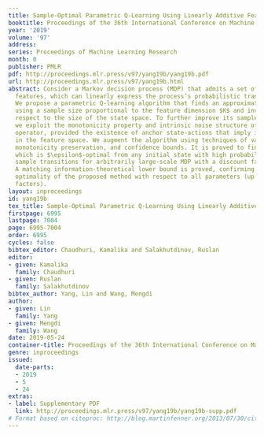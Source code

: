 ```yaml
---
title: Sample-Optimal Parametric Q-Learning Using Linearly Additive Features
booktitle: Proceedings of the 36th International Conference on Machine Learning
year: '2019'
volume: '97'
address: 
series: Proceedings of Machine Learning Research
month: 0
publisher: PMLR
pdf: http://proceedings.mlr.press/v97/yang19b/yang19b.pdf
url: http://proceedings.mlr.press/v97/yang19b.html
abstract: Consider a Markov decision process (MDP) that admits a set of state-action
  features, which can linearly express the process’s probabilistic transition model.
  We propose a parametric Q-learning algorithm that finds an approximate-optimal policy
  using a sample size proportional to the feature dimension $K$ and invariant with
  respect to the size of the state space. To further improve its sample efficiency,
  we exploit the monotonicity property and intrinsic noise structure of the Bellman
  operator, provided the existence of anchor state-actions that imply implicit non-negativity
  in the feature space. We augment the algorithm using techniques of variance reduction,
  monotonicity preservation, and confidence bounds. It is proved to find a policy
  which is $\epsilon$-optimal from any initial state with high probability using $\widetilde{O}(K/\epsilon^2(1-\gamma)^3)$
  sample transitions for arbitrarily large-scale MDP with a discount factor $\gamma\in(0,1)$.
  A matching information-theoretical lower bound is proved, confirming the sample
  optimality of the proposed method with respect to all parameters (up to polylog
  factors).
layout: inproceedings
id: yang19b
tex_title: Sample-Optimal Parametric Q-Learning Using Linearly Additive Features
firstpage: 6995
lastpage: 7004
page: 6995-7004
order: 6995
cycles: false
bibtex_editor: Chaudhuri, Kamalika and Salakhutdinov, Ruslan
editor:
- given: Kamalika
  family: Chaudhuri
- given: Ruslan
  family: Salakhutdinov
bibtex_author: Yang, Lin and Wang, Mengdi
author:
- given: Lin
  family: Yang
- given: Mengdi
  family: Wang
date: 2019-05-24
container-title: Proceedings of the 36th International Conference on Machine Learning
genre: inproceedings
issued:
  date-parts:
  - 2019
  - 5
  - 24
extras:
- label: Supplementary PDF
  link: http://proceedings.mlr.press/v97/yang19b/yang19b-supp.pdf
# Format based on citeproc: http://blog.martinfenner.org/2013/07/30/citeproc-yaml-for-bibliographies/
---
```

